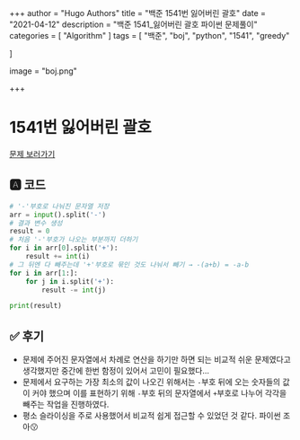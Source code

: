 +++
author = "Hugo Authors"
title = "백준 1541번 잃어버린 괄호"
date = "2021-04-12"
description = "백준 1541_잃어버린 괄호 파이썬 문제풀이"
categories = [
    "Algorithm"
]
tags = [
    "백준", "boj", "python", "1541", "greedy"

]

image = "boj.png"

+++

# 1541번 잃어버린 괄호

[문제 보러가기](https://www.acmicpc.net/problem/1541)

## 🅰 코드

```python
# '-'부호로 나눠진 문자열 저장
arr = input().split('-')
# 결과 변수 생성
result = 0
# 처음 '-'부호가 나오는 부분까지 더하기
for i in arr[0].split('+'):
    result += int(i)
# 그 뒤엔 다 빼주는데 '+'부호로 묶인 것도 나눠서 빼기 → -(a+b) = -a-b
for i in arr[1:]:
    for j in i.split('+'):
        result -= int(j)

print(result)
```


## ✅ 후기

* 문제에 주어진 문자열에서 차례로 연산을 하기만 하면 되는 비교적 쉬운 문제였다고 생각했지만 중간에 한번 함정이 있어서 고민이 필요했다...
* 문제에서 요구하는 가장 최소의 값이 나오긴 위해서는 `-`부호 뒤에 오는 숫자들의 값이 커야 했으며 이를 표현하기 위해 `-`부호 뒤의 문자열에서  `+`부호로 나누어 각각을 빼주는 작업을 진행하였다.
* 평소 슬라이싱을 주로 사용했어서 비교적 쉽게 접근할 수 있었던 것 같다. 파이썬 조아😗